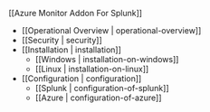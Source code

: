 [[Azure Monitor Addon For Splunk]]
* [[Operational Overview | operational-overview]]
* [[Security | security]]
* [[Installation | installation]]
  * [[Windows | installation-on-windows]]
  * [[Linux | installation-on-linux]]
* [[Configuration | configuration]]
  * [[Splunk | configuration-of-splunk]]
  * [[Azure | configuration-of-azure]]
